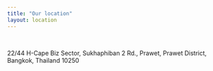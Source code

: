 ```yaml
---
title: "Our location"
layout: location
---
```


&nbsp;

22/44 H-Cape Biz Sector,
Sukhaphiban 2 Rd., Prawet, Prawet District, Bangkok, Thailand 10250
